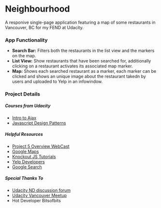 # Neighbourhood 
A responive single-page application featuring a map of some restaurants in Vancouver, BC for my FEND at Udacity.  

### App Functionality 
- __Search Bar:__ Filters both the restaurants in the list view and the markers on the map.
- __List View:__ Show restaurants that have been searched for, additionally clicking on a restaurant activates its associated map marker.   
- __Map:__ Shows each searched restaurant as a marker, each marker can be clicked and shows an unique image about the restaurant takedn by users and uploaded to Yelp in an infowindow. 

### Project Details
##### Courses from Udacity
- [Intro to Ajax](https://www.udacity.com/course/intro-to-ajax--ud110)
- [Javascript Design Patterns](https://www.udacity.com/course/javascript-design-patterns--ud989)

##### Helpful Resources
- [Project 5 Overview WebCast](https://github.com/udacity/fend-office-hours/tree/master/Javascript%20Design%20Patterns/P5%20Project%20Overview)
- [Google Maps](https://developers.google.com/maps/documentation/)
- [Knockout JS Tutorials](http://learn.knockoutjs.com/)
- [Yelp Developers](https://www.yelp.ca/developers)
- [Google Search](https://www.google.ca/)

##### Special Thanks To
- [Udacity ND discussion forum](https://discussions.udacity.com/categories) 
- [Udacity Vancouver Meetup](http://www.meetup.com/Udacity-Vancouver-Meetup/) 
-  Hot Developer Bitsofbits